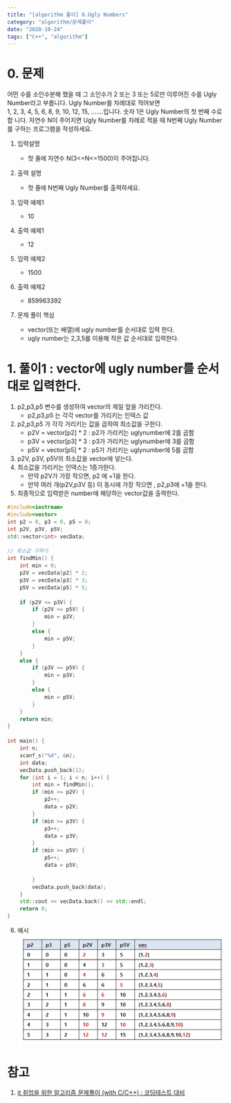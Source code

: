 ```yaml
---
title: "[algorithm 풀이] 8.Ugly Numbers"
category: "algorithm/문제풀이"
date: "2020-10-24"
tags: ["C++", "algorithm"]
---
```


# 0. 문제

어떤 수를 소인수분해 했을 때 그 소인수가 2 또는 3 또는 5로만 이루어진 수를 Ugly Number라고 부릅니다. Ugly Number를 차례대로 적어보면  
 1, 2, 3, 4, 5, 6, 8, 9, 10, 12, 15, .......입니다. 숫자 1은 Ugly Number의 첫 번째 수로 합 니다. 자연수 N이 주어지면 Ugly Number를 차례로 적을 때 N번째 Ugly Number를 구하는 프로그램을 작성하세요.

1. 입력설명

   - 첫 줄에 자연수 N(3<=N<=1500)이 주어집니다.

2. 출력 설명

   - 첫 줄에 N번째 Ugly Number를 출력하세요.

3. 입력 예제1

   - 10

4. 출력 예제1

   - 12

5. 입력 예제2
   - 1500
6. 출력 예제2
   - 859963392
7. 문제 풀이 핵심
   - vector(또는 배열)에 ugly number를 순서대로 입력 한다.
   - ugly number는 2,3,5를 이용해 작은 값 순서대로 입력한다.

# 1. 풀이1 : vector에 ugly number를 순서대로 입력한다.

1. p2,p3,p5 변수를 생성하여 vector의 제일 앞을 가리킨다.
   - p2,p3,p5 는 각각 vector를 가리키는 인덱스 값
2. p2,p3,p5 가 각각 가리키는 값을 곱하여 최소값을 구한다.
   - p2V = vector[p2] \* 2 : p2가 가리키는 uglynumber에 2를 곱함
   - p3V = vector[p3] \* 3 : p3가 가리키는 uglynumber에 3를 곱함
   - p5V = vector[p5] \* 2 : p5가 가리키는 uglynumber에 5를 곱함
3. p2V, p3V, p5V의 최소값을 vector에 넣는다.
4. 최소값을 가리키는 인덱스는 1증가한다.
   - 만약 p2V가 가장 작으면, p2 에 +1을 한다.
   - 만약 여러 개(p2V,p3V 등) 이 동시에 가장 작으면 , p2,p3에 +1을 한다.
5. 최종적으로 입력받은 number에 해당하는 vector값을 출력한다.

```cpp
#include<iostream>
#include<vector>
int p2 = 0, p3 = 0, p5 = 0;
int p2V, p3V, p5V;
std::vector<int> vecData;

// 최소값 구하기
int findMin() {
	int min = 0;
	p2V = vecData[p2] * 2;
	p3V = vecData[p3] * 3;
	p5V = vecData[p5] * 5;

	if (p2V <= p3V) {
		if (p2V <= p5V) {
			min = p2V;
		}
		else {
			min = p5V;
		}
	}
	else {
		if (p3V <= p5V) {
			min = p3V;
		}
		else {
			min = p5V;
		}
	}
	return min;
}

int main() {
	int n;
	scanf_s("%d", &n);
	int data;
	vecData.push_back(1);
	for (int i = 1; i < n; i++) {
		int min = findMin();
		if (min >= p2V) {
			p2++;
			data = p2V;
		}
		if (min >= p3V) {
			p3++;
			data = p3V;
		}
		if (min >= p5V) {
			p5++;
			data = p5V;

		}
		vecData.push_back(data);
	}
	std::cout << vecData.back() << std::endl;
	return 0;
}
```

6. 예시
   ![예시](./img/algorithm_52.jpg)

# 참고

1. [it 취업을 위한 알고리즘 문제풀이 (with C/C++) : 코딩테스트 대비](https://www.inflearn.com/course/%EC%95%8C%EA%B3%A0%EB%A6%AC%EC%A6%98/)

